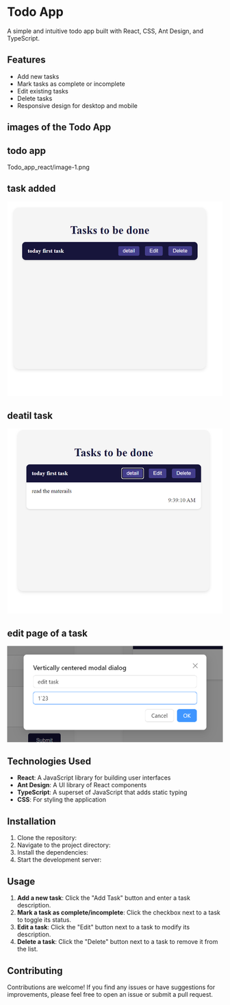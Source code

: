 # Todo App

A simple and intuitive todo app built with React, CSS, Ant Design, and TypeScript.

## Features

- Add new tasks
- Mark tasks as complete or incomplete
- Edit existing tasks
- Delete tasks
- Responsive design for desktop and mobile
## images of the Todo App

## todo app
Todo_app_react/image-1.png

## task added
![alt text](image-1.png)
## deatil task
![alt text](image-2.png)
## edit page of a task
![alt text](image-3.png)

## Technologies Used

- **React**: A JavaScript library for building user interfaces
- **Ant Design**: A UI library of React components
- **TypeScript**: A superset of JavaScript that adds static typing
- **CSS**: For styling the application

## Installation

1. Clone the repository:
2. Navigate to the project directory:
3. Install the dependencies:
4. Start the development server:
## Usage

1. **Add a new task**: Click the "Add Task" button and enter a task description.
2. **Mark a task as complete/incomplete**: Click the checkbox next to a task to toggle its status.
3. **Edit a task**: Click the "Edit" button next to a task to modify its description.
4. **Delete a task**: Click the "Delete" button next to a task to remove it from the list.

## Contributing

Contributions are welcome! If you find any issues or have suggestions for improvements, please feel free to open an issue or submit a pull request.